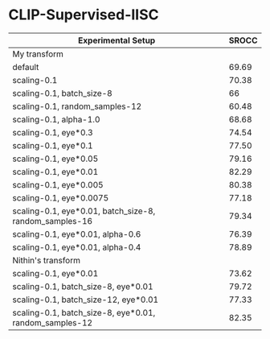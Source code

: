 # CLIP-Supervised-IISC

|             Experimental Setup                                                 | SROCC |
| ------------------------------------------------------------------------------ | ----- |
| My transform                                                                           |
| default                                                                        | 69.69 |
| scaling-0.1                                                                    | 70.38 |
| scaling-0.1, batch_size-8                                                      | 66    |
| scaling-0.1, random_samples-12                                                 | 60.48 |
| scaling-0.1, alpha-1.0                                                         | 68.68 |
| scaling-0.1, eye*0.3                                                           | 74.54 |  
| scaling-0.1, eye*0.1                                                           | 77.50 |
| scaling-0.1, eye*0.05                                                          | 79.16 |
| scaling-0.1, eye*0.01                                                          | 82.29 |
| scaling-0.1, eye*0.005                                                         | 80.38 |
| scaling-0.1, eye*0.0075                                                        | 77.18 |
| scaling-0.1, eye*0.01, batch_size-8, random_samples-16                         | 79.34 |
| scaling-0.1, eye*0.01, alpha-0.6                                               | 76.39 |
| scaling-0.1, eye*0.01, alpha-0.4                                               | 78.89 |
| Nithin's transform                                                                     |
| scaling-0.1, eye*0.01                                                          | 73.62 |
| scaling-0.1, batch_size-8, eye*0.01                                            | 79.72 |
| scaling-0.1, batch_size-12, eye*0.01                                           | 77.33 |
| scaling-0.1, batch_size-8, eye*0.01, random_samples-12                         | 82.35 |
